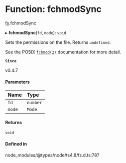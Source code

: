 # Function: fchmodSync

[fs](../modules/fs.md).fchmodSync

▸ **fchmodSync**(`fd`, `mode`): `void`

Sets the permissions on the file. Returns `undefined`.

See the POSIX [`fchmod(2)`](http://man7.org/linux/man-pages/man2/fchmod.2.html) documentation for more detail.

**`Since`**

v0.4.7

#### Parameters

| Name | Type |
| :------ | :------ |
| `fd` | `number` |
| `mode` | `Mode` |

#### Returns

`void`

#### Defined in

node_modules/@types/node/ts4.8/fs.d.ts:787
